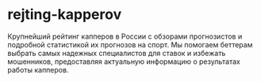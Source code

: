 # rejting-kapperov
Крупнейший рейтинг капперов в России с обзорами прогнозистов и подробной статистикой их прогнозов на спорт. Мы помогаем беттерам выбрать самых надежных специалистов для ставок и избежать мошенников, предоставляя актуальную информацию о результатах работы капперов.
